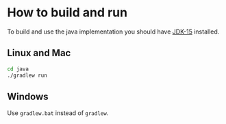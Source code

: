 # How to build and run
To build and use the java implementation you should have [JDK-15](https://www.oracle.com/java/technologies/javase/jdk15-archive-downloads.html) installed.

## Linux and Mac
```bash
cd java
./gradlew run 
```

## Windows
Use `gradlew.bat` instead of `gradlew`.
